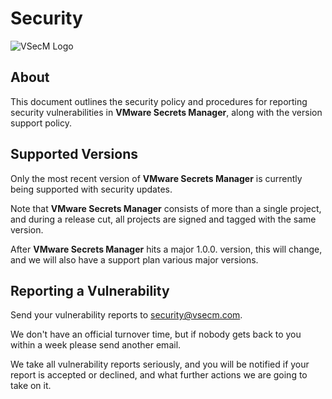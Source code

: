 # Security

![VSecM Logo](https://github.com/vmware/secrets-manager/assets/1041224/885c11ac-7269-4344-a376-0d0a0fb082a7)

## About

This document outlines the security policy and procedures for reporting
security vulnerabilities in **VMware Secrets Manager**, along with the 
version support policy.

## Supported Versions

Only the most recent version of **VMware Secrets Manager**
is currently being supported with security updates.

Note that **VMware Secrets Manager** consists of more than a single project,
and during a release cut, all projects are signed and tagged
with the same version.

After **VMware Secrets Manager** hits a major 1.0.0. version, this will change,
and we will also have a support plan various major versions.

## Reporting a Vulnerability

Send your vulnerability reports to [security@vsecm.com](mailto:security@vsecm.com).

We don't have an official turnover time, but if nobody gets back
to you within a week please send another email.

We take all vulnerability reports seriously, and you will be notified 
if your report is accepted or declined, and what further actions we are going
to take on it.
